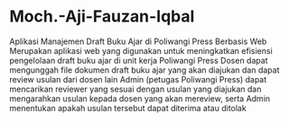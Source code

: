 # Moch.-Aji-Fauzan-Iqbal
Aplikasi Manajemen Draft Buku Ajar di Poliwangi Press Berbasis Web
Merupakan aplikasi web yang digunakan untuk meningkatkan efisiensi pengelolaan draft buku ajar di unit kerja Poliwangi Press
Dosen dapat mengunggah file dokumen draft buku ajar yang akan diajukan dan dapat review usulan dari dosen lain
Admin (petugas Poliwangi Press) dapat mencarikan reviewer yang sesuai dengan usulan yang diajukan dan mengarahkan usulan kepada dosen yang akan mereview, serta Admin menentukan apakah usulan tersebut dapat diterima atau ditolak
